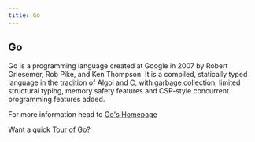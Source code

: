 ```yaml
---
title: Go
---
```

## Go

Go is a programming language created at Google in 2007 by Robert Griesemer, Rob Pike, and Ken Thompson. It is a compiled, statically typed language in the tradition of Algol and C, with garbage collection, limited structural typing, memory safety features and CSP-style concurrent programming features added.  

For more information head to [Go's Homepage](https://golang.org/)

Want a quick [Tour of Go?](https://tour.golang.org/welcome/1)

